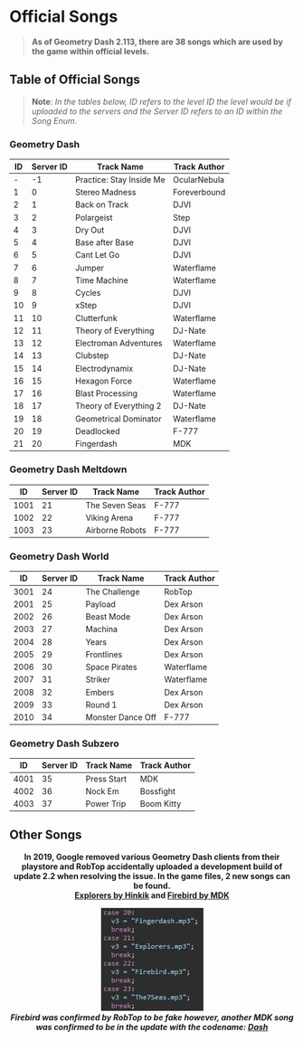 # Official Songs

> <b>As of Geometry Dash 2.113, there are 38 songs which are used by the game within official levels.</b>


## Table of Official Songs

> <b>Note</b>: <i>In the tables below, ID refers to the level ID the level would be if uploaded to the servers and the Server ID refers to an ID within the Song Enum.</i>

<!-- tabs:start -->


### **Geometry Dash**

|  ID  | Server ID |       Track Name         | Track Author |
|------|-----------|--------------------------|--------------|
| -    | -1        | Practice: Stay Inside Me | OcularNebula |
| 1    | 0         | Stereo Madness           | Foreverbound |
| 2    | 1         | Back on Track            | DJVI         |
| 3    | 2         | Polargeist               | Step         |
| 4    | 3         | Dry Out                  | DJVI         |
| 5    | 4         | Base after Base          | DJVI         |
| 6    | 5         | Cant Let Go              | DJVI         |
| 7    | 6         | Jumper                   | Waterflame   |
| 8    | 7         | Time Machine             | Waterflame   |
| 9    | 8         | Cycles                   | DJVI         |
| 10   | 9         | xStep                    | DJVI         |
| 11   | 10        | Clutterfunk              | Waterflame   |
| 12   | 11        | Theory of Everything     | DJ-Nate      |
| 13   | 12        | Electroman Adventures    | Waterflame   |
| 14   | 13        | Clubstep                 | DJ-Nate      |
| 15   | 14        | Electrodynamix           | DJ-Nate      |
| 16   | 15        | Hexagon Force            | Waterflame   |
| 17   | 16        | Blast Processing         | Waterflame   |
| 18   | 17        | Theory of Everything 2   | DJ-Nate      |
| 19   | 18        | Geometrical Dominator    | Waterflame   |
| 20   | 19        | Deadlocked               | F-777        |
| 21   | 20        | Fingerdash               | MDK          |

### **Geometry Dash Meltdown**

|  ID  | Server ID |       Track Name         | Track Author |
|------|-----------|--------------------------|--------------|
| 1001 | 21        | The Seven Seas           | F-777        |
| 1002 | 22        | Viking Arena             | F-777        |
| 1003 | 23        | Airborne Robots          | F-777        |

### **Geometry Dash World**

|  ID  | Server ID |       Track Name         | Track Author |
|------|-----------|--------------------------|--------------|
| 3001 | 24        | The Challenge            | RobTop       |
| 2001 | 25        | Payload                  | Dex Arson    |
| 2002 | 26        | Beast Mode               | Dex Arson    |
| 2003 | 27        | Machina                  | Dex Arson    |
| 2004 | 28        | Years                    | Dex Arson    |
| 2005 | 29        | Frontlines               | Dex Arson    |
| 2006 | 30        | Space Pirates            | Waterflame   |
| 2007 | 31        | Striker                  | Waterflame   |
| 2008 | 32        | Embers                   | Dex Arson    |
| 2009 | 33        | Round 1                  | Dex Arson    |
| 2010 | 34        | Monster Dance Off        | F-777        |

### **Geometry Dash Subzero**

|  ID  | Server ID |       Track Name         | Track Author |
|------|-----------|--------------------------|--------------|
| 4001 | 35        | Press Start              | MDK          |
| 4002 | 36        | Nock Em                  | Bossfight    |
| 4003 | 37        | Power Trip               | Boom Kitty   |

<!-- tabs:end --> 

## Other Songs


<link rel="stylesheet" href="imageStyles.css">

<center>
<p><b>In 2019, Google removed various Geometry Dash clients from their playstore and RobTop accidentally uploaded a development build of update 2.2 when resolving the issue. In the game files, 2 new songs can be found.<br>
<u>Explorers by Hinkik</u> and <u>Firebird by MDK</u></br></p>
<img src="https://raw.githubusercontent.com/gd-programming/GD-Docs-v2/main/docs/assets/screenshots/leaked_songs.png" class="admin"><br>
<i>Firebird was confirmed by RobTop to be fake however, another MDK song was confirmed to be in the update with the codename: <a href="https://www.youtube.com/watch?v=ipK7vQ8gEZw">Dash</a></i>
</center>